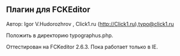 Плагин для FCKEditor
--------------------
Автор: Igor V.Hudorozhrov , Click1.ru  (http://Click1.ru),typo@click1.ru

Положить в директорию typographus.php.

Оттестирован на FCKeditor 2.6.3. Пока работает только в IE.